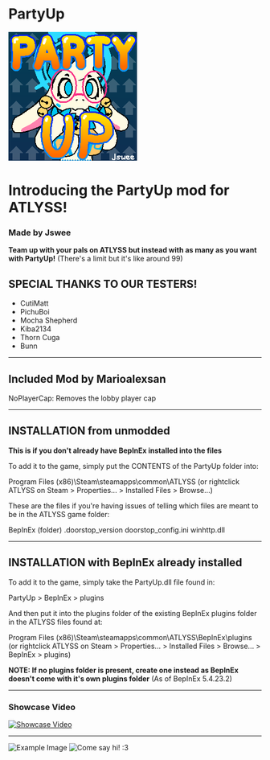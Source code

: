 # PartyUp
![PartyUp Icon](https://github.com/JsweeFloofer/PartyUp/blob/main/icon.png)

# Introducing the PartyUp mod for ATLYSS!
### Made by **Jswee**

**Team up with your pals on ATLYSS but instead with as many as you want with PartyUp!**
(There's a limit but it's like around 99)



## SPECIAL THANKS TO OUR TESTERS!
- CutiMatt
- PichuBoi
- Mocha Shepherd
- Kiba2134
- Thorn Cuga
- Bunn


---------------------

## Included Mod by Marioalexsan

NoPlayerCap: Removes the lobby player cap

---------------------

## INSTALLATION from unmodded
**This is if you don't already have BepInEx installed into the files**

To add it to the game, simply put the 
CONTENTS of the PartyUp folder into:

Program Files (x86)\Steam\steamapps\common\ATLYSS
(or rightclick ATLYSS on Steam > Properties... > Installed Files > Browse...)

These are the files if you're having issues of telling
which files are meant to be in the ATLYSS game folder:

BepInEx (folder)
.doorstop_version
doorstop_config.ini
winhttp.dll

---------------------

## INSTALLATION with BepInEx already installed

To add it to the game, simply take
the PartyUp.dll file found in:

PartyUp > BepInEx > plugins


And then put it into the plugins folder of the existing
BepInEx plugins folder in the ATLYSS files found at:

Program Files (x86)\Steam\steamapps\common\ATLYSS\BepInEx\plugins
(or rightclick ATLYSS on Steam > Properties... > Installed Files > Browse... > BepInEx > plugins)

**NOTE: If no plugins folder is present, create one instead
as BepInEx doesn't come with it's own plugins folder**
(As of BepInEx 5.4.23.2)

---------------------
### Showcase Video
[![Showcase Video](https://i.imgur.com/clhMycM.png)](https://youtu.be/na-hYf9oosY)

---------------------
<img src="https://i.imgur.com/l0xUT92.png" alt="Example Image" height="495" margin="50"/>
<img src="https://i.imgur.com/Mxf6PHJ.png" alt="Come say hi! :3" height="495" margin="50"/>

